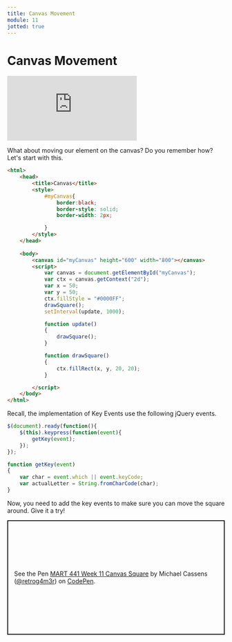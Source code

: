 ```yaml
---
title: Canvas Movement
module: 11
jotted: true
---
```


# Canvas Movement

<div class="embed-responsive embed-responsive-16by9"><iframe class="embed-responsive-item" src="https://www.youtube.com/embed/58CftynH-2Y" frameborder="0" allowfullscreen></iframe></div>

What about moving our element on the canvas? Do you remember how? Let's start with this.

```html
<html>
    <head>
        <title>Canvas</title>
        <style>
            #myCanvas{
                border:black;
                border-style: solid;
                border-width: 2px;

            }
        </style>
    </head>
   
    <body>
        <canvas id="myCanvas" height="600" width="800"></canvas>
        <script>
            var canvas = document.getElementById("myCanvas");
            var ctx = canvas.getContext("2d");
            var x = 50;
            var y = 50;
            ctx.fillStyle = "#0000FF";
            drawSquare();
            setInterval(update, 1000);

            function update()
            {     
                drawSquare();
            }

            function drawSquare()
            {
                ctx.fillRect(x, y, 20, 20);
            }

        </script>
    </body>
</html>
```

Recall, the implementation of Key Events use the following jQuery events.

```javascript
$(document).ready(function(){
    $(this).keypress(function(event){
        getKey(event);
    });
});

function getKey(event)
{
    var char = event.which || event.keyCode;
    var actualLetter = String.fromCharCode(char);
}
```

Now, you need to add the key events to make sure you can move the square around.  Give it a try!

<p class="codepen" data-height="265" data-theme-id="light" data-default-tab="js,result" data-user="retrog4m3r" data-slug-hash="xxRNxRN" style="height: 265px; box-sizing: border-box; display: flex; align-items: center; justify-content: center; border: 2px solid; margin: 1em 0; padding: 1em;" data-pen-title="MART 441 Week 11 Canvas Square">
  <span>See the Pen <a href="https://codepen.io/retrog4m3r/pen/xxRNxRN">
  MART 441 Week 11 Canvas Square</a> by Michael Cassens (<a href="https://codepen.io/retrog4m3r">@retrog4m3r</a>)
  on <a href="https://codepen.io">CodePen</a>.</span>
</p>
<script async src="https://cpwebassets.codepen.io/assets/embed/ei.js"></script>